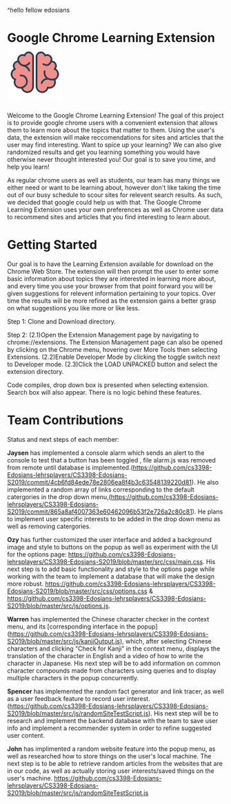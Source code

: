 ^hello fellow edosians
# Google Chrome Learning Extension ![Brain!](src/images/ml_brain128.png)


Welcome to the Google Chrome Learning Extension! The goal of this project is to provide google chrome users with a convenient extension that allows them to learn more about the topics that matter to them. Using the user's data, the extension will make reccomendations for sites and articles that the user may find interesting. Want to spice up your learning? We can also give randomized results and get you learning something you would have otherwise never thought interested you! Our goal is to save you time, and help you learn!

As regular chrome users as well as students, our team has many things we either need or want to be learning about, however don't like taking the time out of our busy schedule to scour sites for relevent search results. As such, we decided that google could help us with that. The Google Chrome Learning Extension uses your own preferences as well as Chrome user data to recommend sites and articles that you find interesting to learn about. 

# Getting Started
Our goal is to have the Learning Extension available for download on the Chrome Web Store. The extension will then prompt the user to enter some basic information about topics they are interested in learning more about, and every time you use your browser from that point forward you will be given suggestions for relevent information pertaining to your topics. Over time the results will be more refined as the extension gains a better grasp on what suggestions you like more or like less.

Step 1: Clone and Download directory.

Step 2: 
(2.1)Open the Extension Management page by navigating to chrome://extensions.
The Extension Management page can also be opened by clicking on the Chrome menu, hovering over More Tools then selecting Extensions.
(2.2)Enable Developer Mode by clicking the toggle switch next to Developer mode.
(2.3)Click the LOAD UNPACKED button and select the extension directory.

Code compiles, drop down box is presented when selecting extension. Search box will also appear. There is no logic behind these features.

# Team Contributions
Status and next steps of each member: 

**Jaysen** has implemented a console alarm which sends an alert to the console to test that a button has been toggled , file alarm.js was removed from remote until database is implemented.(https://github.com/cs3398-Edosians-lehrsplayers/CS3398-Edosians-S2019/commit/4cb6fd84ede78e2806ea8f4b3c63548139220d81).
He also implemented a random array of links corresponding to the default catergories in the drop down menu,(https://github.com/cs3398-Edosians-lehrsplayers/CS3398-Edosians-S2019/commit/865a8af4007363e60462096b53f2e726a2c80c81).
He plans to implement user specific interests to be added in the drop down menu as well as removing catergories.  

**Ozy** has further customized the user interface and added a background image and style to buttons on the popup as well as experiment with the UI for the options page: https://github.com/cs3398-Edosians-lehrsplayers/CS3398-Edosians-S2019/blob/master/src/css/main.css. His next step is to add basic functionality and style to the options page while working with the team to implement a database that will make the design more robust. https://github.com/cs3398-Edosians-lehrsplayers/CS3398-Edosians-S2019/blob/master/src/css/options.css & https://github.com/cs3398-Edosians-lehrsplayers/CS3398-Edosians-S2019/blob/master/src/js/options.js.

**Warren** has implemented the Chinese character checker in the context menu, and its [corresponding interface in the popup] (https://github.com/cs3398-Edosians-lehrsplayers/CS3398-Edosians-S2019/blob/master/src/js/kanjiOutput.js), which, after selecting Chinese characters and clicking "Check for Kanji" in the context menu, displays the translation of the character in English and a video of how to write the character in Japanese. His next step will be to add information on common character compounds made from characters using queries and to display multiple characters in the popup concurrently.

**Spencer** has implemented the random fact generator and link tracer, as well as a user feedback feature to record user interest. (https://github.com/cs3398-Edosians-lehrsplayers/CS3398-Edosians-S2019/blob/master/src/js/randomSiteTestScript.js). His next step will be to research and implement the backend database with the team to save user info and implement a recommender system in order to refine suggested user content.

**John** has implimented a random website feature into the popup menu, as well as researched how to store things on the user's local machine. The next step is to be able to retrieve random articles from the websites that are in our code, as well as actually storing user interests/saved things on the user's machine. https://github.com/cs3398-Edosians-lehrsplayers/CS3398-Edosians-S2019/blob/master/src/js/randomSiteTestScript.js

